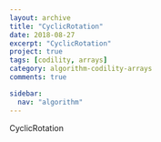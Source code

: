 ```yaml
---
layout: archive
title: "CyclicRotation"
date: 2018-08-27
excerpt: "CyclicRotation"
project: true
tags: [codility, arrays]
category: algorithm-codility-arrays
comments: true

sidebar:
  nav: "algorithm"
---
```


CyclicRotation
